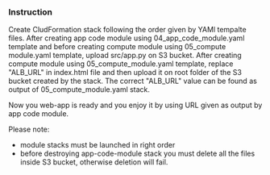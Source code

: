 ### Instruction

Create CludFormation stack following the order given by YAMl tempalte files.
After creating app code module using 04_app_code_module.yaml template and before creating compute module using 05_compute module.yaml template, upload src/app.py on S3 bucket.
After creating compute module using 05_compute_module.yaml template, replace "ALB_URL" in index.html file and then upload it on root folder of the S3 bucket created by the stack.
The correct "ALB_URL" value can be found as output of 05_compute_module.yaml stack.

Now you web-app is ready and you enjoy it by using URL given as output by app code module.

Please note:
- module stacks must be launched in right order
- before destroying app-code-module stack you must delete all the files inside S3 bucket, otherwise deletion will fail. 